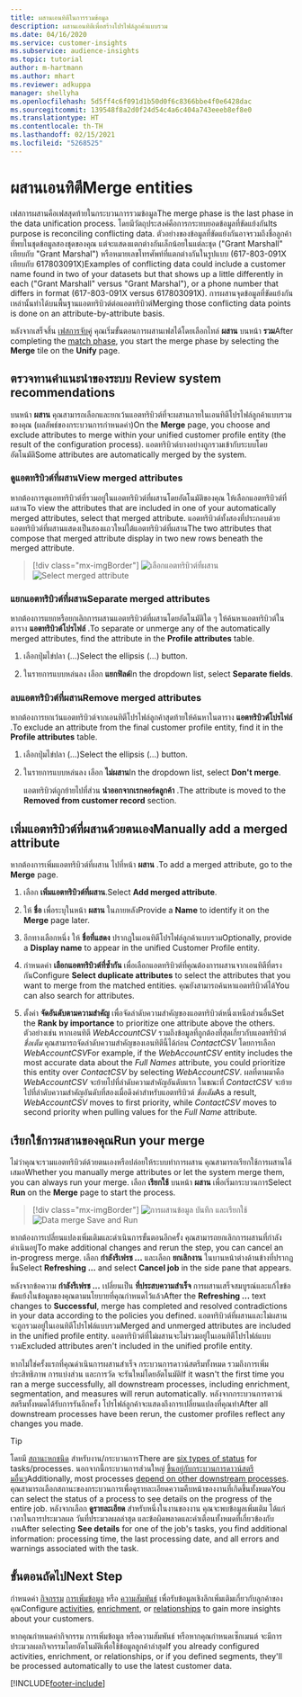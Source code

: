 ```yaml
---
title: ผสานเอนทิตีในการรวมข้อมูล
description: ผสานเอนทิตีเพื่อสร้างโปรไฟล์ลูกค้าแบบรวม
ms.date: 04/16/2020
ms.service: customer-insights
ms.subservice: audience-insights
ms.topic: tutorial
author: m-hartmann
ms.author: mhart
ms.reviewer: adkuppa
manager: shellyha
ms.openlocfilehash: 5d5ff4c6f091d1b50d0f6c8366bbe4f0e6428dac
ms.sourcegitcommit: 139548f8a2d0f24d54c4a6c404a743eeeb8ef8e0
ms.translationtype: HT
ms.contentlocale: th-TH
ms.lasthandoff: 02/15/2021
ms.locfileid: "5268525"
---
```

# <a name="merge-entities"></a><span data-ttu-id="cf108-103">ผสานเอนทิตี</span><span class="sxs-lookup"><span data-stu-id="cf108-103">Merge entities</span></span>

<span data-ttu-id="cf108-104">เฟสการผสานคือเฟสสุดท้ายในกระบวนการรวมข้อมูล</span><span class="sxs-lookup"><span data-stu-id="cf108-104">The merge phase is the last phase in the data unification process.</span></span> <span data-ttu-id="cf108-105">โดยมีวัตถุประสงค์คือการกระทบยอดข้อมูลที่ขัดแย้งกัน</span><span class="sxs-lookup"><span data-stu-id="cf108-105">Its purpose is reconciling conflicting data.</span></span> <span data-ttu-id="cf108-106">ตัวอย่างของข้อมูลที่ขัดแย้งกันอาจรวมถึงชื่อลูกค้าที่พบในชุดข้อมูลสองชุดของคุณ แต่จะแสดงแตกต่างกันเล็กน้อยในแต่ละชุด ("Grant Marshall" เทียบกับ "Grant Marshal") หรือหมายเลขโทรศัพท์ที่แตกต่างกันในรูปแบบ (617-803-091X เทียบกับ 617803091X)</span><span class="sxs-lookup"><span data-stu-id="cf108-106">Examples of conflicting data could include a customer name found in two of your datasets but that shows up a little differently in each ("Grant Marshall" versus "Grant Marshal"), or a phone number that differs in format (617-803-091X versus 617803091X).</span></span> <span data-ttu-id="cf108-107">การผสานจุดข้อมูลที่ขัดแย้งกันเหล่านั้นทำได้บนพื้นฐานแอตทริบิวต์ต่อแอตทริบิวต์</span><span class="sxs-lookup"><span data-stu-id="cf108-107">Merging those conflicting data points is done on an attribute-by-attribute basis.</span></span>

<span data-ttu-id="cf108-108">หลังจากเสร็จสิ้น [เฟสการจับคู่](match-entities.md) คุณเริ่มขั้นตอนการผสานเฟสได้โดยเลือกไทล์ **ผสาน** บนหน้า **รวม**</span><span class="sxs-lookup"><span data-stu-id="cf108-108">After completing the [match phase](match-entities.md), you start the merge phase by selecting the **Merge** tile on the **Unify** page.</span></span>

## <a name="review-system-recommendations"></a><span data-ttu-id="cf108-109">ตรวจทานคำแนะนำของระบบ        </span><span class="sxs-lookup"><span data-stu-id="cf108-109">Review system recommendations</span></span>

<span data-ttu-id="cf108-110">บนหน้า **ผสาน** คุณสามารถเลือกและยกเว้นแอตทริบิวต์ที่จะผสานภายในเอนทิตีโปรไฟล์ลูกค้าแบบรวมของคุณ (ผลลัพธ์ของกระบวนการกำหนดค่า)</span><span class="sxs-lookup"><span data-stu-id="cf108-110">On the **Merge** page, you choose and exclude attributes to merge within your unified customer profile entity (the result of the configuration process).</span></span> <span data-ttu-id="cf108-111">แอตทริบิวต์บางอย่างถูกรวมเข้ากับระบบโดยอัตโนมัติ</span><span class="sxs-lookup"><span data-stu-id="cf108-111">Some attributes are automatically merged by the system.</span></span>

### <a name="view-merged-attributes"></a><span data-ttu-id="cf108-112">ดูแอตทริบิวต์ที่ผสาน</span><span class="sxs-lookup"><span data-stu-id="cf108-112">View merged attributes</span></span>

<span data-ttu-id="cf108-113">หากต้องการดูแอททริบิวต์ที่รวมอยู่ในแอตทริบิวต์ที่ผสานโดยอัตโนมัติของคุณ ให้เลือกแอตทริบิวต์ที่ผสาน</span><span class="sxs-lookup"><span data-stu-id="cf108-113">To view the attributes that are included in one of your automatically merged attributes, select that merged attribute.</span></span> <span data-ttu-id="cf108-114">แอตทริบิวต์ทั้งสองที่ประกอบด้วยแอตทริบิวต์ที่ผสานแสดงเป็นสองแถวใหม่ใต้แอตทริบิวต์ที่ผสาน</span><span class="sxs-lookup"><span data-stu-id="cf108-114">The two attributes that compose that merged attribute display in two new rows beneath the merged attribute.</span></span>

> [!div class="mx-imgBorder"]
> <span data-ttu-id="cf108-115">![เลือกแอตทริบิวต์ที่ผสาน](media/configure-data-merge-profile-attributes.png "เลือกแอตทริบิวต์ที่ผสาน")</span><span class="sxs-lookup"><span data-stu-id="cf108-115">![Select merged attribute](media/configure-data-merge-profile-attributes.png "Select merged attribute")</span></span>

### <a name="separate-merged-attributes"></a><span data-ttu-id="cf108-116">แยกแอตทริบิวต์ที่ผสาน</span><span class="sxs-lookup"><span data-stu-id="cf108-116">Separate merged attributes</span></span>

<span data-ttu-id="cf108-117">หากต้องการแยกหรือยกเลิกการผสานแอตทริบิวต์ที่ผสานโดยอัตโนมัติใด ๆ ให้ค้นหาแอตทริบิวต์ในตาราง **แอตทริบิวต์โปรไฟล์** .</span><span class="sxs-lookup"><span data-stu-id="cf108-117">To separate or unmerge any of the automatically merged attributes, find the attribute in the **Profile attributes** table.</span></span>

1. <span data-ttu-id="cf108-118">เลือกปุ่มไข่ปลา (...)</span><span class="sxs-lookup"><span data-stu-id="cf108-118">Select the ellipsis (...) button.</span></span>
  
2. <span data-ttu-id="cf108-119">ในรายการแบบหล่นลง เลือก **แยกฟิลด์**</span><span class="sxs-lookup"><span data-stu-id="cf108-119">In the dropdown list, select **Separate fields**.</span></span>

### <a name="remove-merged-attributes"></a><span data-ttu-id="cf108-120">ลบแอตทริบิวต์ที่ผสาน</span><span class="sxs-lookup"><span data-stu-id="cf108-120">Remove merged attributes</span></span>

<span data-ttu-id="cf108-121">หากต้องการยกเว้นแอตทริบิวต์จากเอนทิตีโปรไฟล์ลูกค้าสุดท้ายให้ค้นหาในตาราง **แอตทริบิวต์โปรไฟล์** .</span><span class="sxs-lookup"><span data-stu-id="cf108-121">To exclude an attribute from the final customer profile entity, find it in the **Profile attributes** table.</span></span>

1. <span data-ttu-id="cf108-122">เลือกปุ่มไข่ปลา (...)</span><span class="sxs-lookup"><span data-stu-id="cf108-122">Select the ellipsis (...) button.</span></span>
  
2. <span data-ttu-id="cf108-123">ในรายการแบบหล่นลง เลือก **ไม่ผสาน**</span><span class="sxs-lookup"><span data-stu-id="cf108-123">In the dropdown list, select **Don't merge**.</span></span>

   <span data-ttu-id="cf108-124">แอตทริบิวต์ถูกย้ายไปที่ส่วน **นำออกจากเรกคอร์ดลูกค้า** .</span><span class="sxs-lookup"><span data-stu-id="cf108-124">The attribute is moved to the **Removed from customer record** section.</span></span>

## <a name="manually-add-a-merged-attribute"></a><span data-ttu-id="cf108-125">เพิ่มแอตทริบิวต์ที่ผสานด้วยตนเอง</span><span class="sxs-lookup"><span data-stu-id="cf108-125">Manually add a merged attribute</span></span>

<span data-ttu-id="cf108-126">หากต้องการเพิ่มแอตทริบิวต์ที่ผสาน ไปที่หน้า **ผสาน** .</span><span class="sxs-lookup"><span data-stu-id="cf108-126">To add a merged attribute, go to the **Merge** page.</span></span>

1. <span data-ttu-id="cf108-127">เลือก **เพิ่มแอตทริบิวต์ที่ผสาน**.</span><span class="sxs-lookup"><span data-stu-id="cf108-127">Select **Add merged attribute**.</span></span>

2. <span data-ttu-id="cf108-128">ให้ **ชื่อ** เพื่อระบุในหน้า **ผสาน** ในภายหลัง</span><span class="sxs-lookup"><span data-stu-id="cf108-128">Provide a **Name** to identify it on the **Merge** page later.</span></span>

3. <span data-ttu-id="cf108-129">อีกทางเลือกหนึ่ง ให้ **ชื่อที่แสดง** ปรากฏในเอนทิตีโปรไฟล์ลูกค้าแบบรวม</span><span class="sxs-lookup"><span data-stu-id="cf108-129">Optionally, provide a **Display name** to appear in the unified Customer Profile entity.</span></span>

4. <span data-ttu-id="cf108-130">กำหนดค่า **เลือกแอตทริบิวต์ที่ซ้ำกัน** เพื่อเลือกแอตทริบิวต์ที่คุณต้องการผสานจากเอนทิตีที่ตรงกัน</span><span class="sxs-lookup"><span data-stu-id="cf108-130">Configure **Select duplicate attributes** to select the attributes that you want to merge from the matched entities.</span></span> <span data-ttu-id="cf108-131">คุณยังสามารถค้นหาแอตทริบิวต์ได้</span><span class="sxs-lookup"><span data-stu-id="cf108-131">You can also search for attributes.</span></span>

5. <span data-ttu-id="cf108-132">ตั้งค่า **จัดอันดับตามความสำคัญ** เพื่อจัดลำดับความสำคัญของแอตทริบิวต์หนึ่งเหนือส่วนอื่น</span><span class="sxs-lookup"><span data-stu-id="cf108-132">Set the **Rank by importance** to prioritize one attribute above the others.</span></span> <span data-ttu-id="cf108-133">ตัวอย่างเช่น หากเอนทิตี *WebAccountCSV* รวมถึงข้อมูลที่ถูกต้องที่สุดเกี่ยวกับแอตทริบิวต์ *ชื่อเต็ม* คุณสามารถจัดลำดับความสำคัญของเอนทิตีนี้ได้ก่อน *ContactCSV* โดยการเลือก *WebAccountCSV*</span><span class="sxs-lookup"><span data-stu-id="cf108-133">For example, if the *WebAccountCSV* entity includes the most accurate data about the *Full Names* attribute, you could prioritize this entity over *ContactCSV* by selecting *WebAccountCSV*.</span></span> <span data-ttu-id="cf108-134">ผลที่ตามมาคือ *WebAccountCSV* จะย้ายไปที่ลำดับความสำคัญอันดับแรก ในขณะที่ *ContactCSV* จะย้ายไปที่ลำดับความสำคัญอันดับที่สองเมื่อดึงค่าสำหรับแอตทริบิวต์ *ชื่อเต็ม*</span><span class="sxs-lookup"><span data-stu-id="cf108-134">As a result, *WebAccountCSV* moves to first priority, while *ContactCSV* moves to second priority when pulling values for the *Full Name* attribute.</span></span>

## <a name="run-your-merge"></a><span data-ttu-id="cf108-135">เรียกใช้การผสานของคุณ</span><span class="sxs-lookup"><span data-stu-id="cf108-135">Run your merge</span></span>

<span data-ttu-id="cf108-136">ไม่ว่าคุณจะรวมแอตทริบิวต์ด้วยตนเองหรือปล่อยให้ระบบทำการผสาน คุณสามารถเรียกใช้การผสานได้เสมอ</span><span class="sxs-lookup"><span data-stu-id="cf108-136">Whether you manually merge attributes or let the system merge them, you can always run your merge.</span></span> <span data-ttu-id="cf108-137">เลือก **เรียกใช้** บนหน้า **ผสาน** เพื่อเริ่มกระบวนการ</span><span class="sxs-lookup"><span data-stu-id="cf108-137">Select **Run** on the **Merge** page to start the process.</span></span>

> [!div class="mx-imgBorder"]
> <span data-ttu-id="cf108-138">![การผสานข้อมูล บันทึก และเรียกใช้](media/configure-data-merge-save-run.png "การผสานข้อมูล บันทึก และเรียกใช้")</span><span class="sxs-lookup"><span data-stu-id="cf108-138">![Data merge Save and Run](media/configure-data-merge-save-run.png "Data merge Save and Run")</span></span>

<span data-ttu-id="cf108-139">หากต้องการเปลี่ยนแปลงเพิ่มเติมและดำเนินการขั้นตอนอีกครั้ง คุณสามารถยกเลิกการผสานที่กำลังดำเนินอยู่</span><span class="sxs-lookup"><span data-stu-id="cf108-139">To make additional changes and rerun the step, you can cancel an in-progress merge.</span></span> <span data-ttu-id="cf108-140">เลือก **กำลังรีเฟรช ...** และเลือก **ยกเลิกงาน** ในบานหน้าต่างด้านข้างที่ปรากฏขึ้น</span><span class="sxs-lookup"><span data-stu-id="cf108-140">Select **Refreshing ...** and select **Cancel job**  in the side pane that appears.</span></span>

<span data-ttu-id="cf108-141">หลังจากข้อความ **กำลังรีเฟรช ...** เปลี่ยนเป็น **ที่ประสบความสำเร็จ** การผสานเสร็จสมบูรณ์และแก้ไขข้อขัดแย้งในข้อมูลของคุณตามนโยบายที่คุณกำหนดไว้แล้ว</span><span class="sxs-lookup"><span data-stu-id="cf108-141">After the **Refreshing ...** text changes to **Successful**, merge has completed and resolved contradictions in your data according to the policies you defined.</span></span> <span data-ttu-id="cf108-142">แอตทริบิวต์ที่ผสานและไม่ผสานจะถูกรวมอยู่ในเอนทิตีโปรไฟล์แบบรวม</span><span class="sxs-lookup"><span data-stu-id="cf108-142">Merged and unmerged attributes are included in the unified profile entity.</span></span> <span data-ttu-id="cf108-143">แอตทริบิวต์ที่ไม่ผสานจะไม่รวมอยู่ในเอนทิตีโปรไฟล์แบบรวม</span><span class="sxs-lookup"><span data-stu-id="cf108-143">Excluded attributes aren't included in the unified profile entity.</span></span>

<span data-ttu-id="cf108-144">หากไม่ใช่ครั้งแรกที่คุณดำเนินการผสานสำเร็จ กระบวนการดาวน์สตรีมทั้งหมด รวมถึงการเพิ่มประสิทธิภาพ การแบ่งส่วน และการวัด จะรันใหม่โดยอัตโนมัติ</span><span class="sxs-lookup"><span data-stu-id="cf108-144">If it wasn't the first time you ran a merge successfully, all downstream processes, including enrichment, segmentation, and measures will rerun automatically.</span></span> <span data-ttu-id="cf108-145">หลังจากกระบวนการดาวน์สตรีมทั้งหมดได้รับการรันอีกครั้ง โปรไฟล์ลูกค้าจะแสดงถึงการเปลี่ยนแปลงที่คุณทำ</span><span class="sxs-lookup"><span data-stu-id="cf108-145">After all downstream processes have been rerun, the customer profiles reflect any changes you made.</span></span>

> [!TIP]
> <span data-ttu-id="cf108-146">โดยมี [สถานะหกชนิด](system.md#status-types) สำหรับงาน/กระบวนการ</span><span class="sxs-lookup"><span data-stu-id="cf108-146">There are [six types of status](system.md#status-types) for tasks/processes.</span></span> <span data-ttu-id="cf108-147">นอกจากนี้กระบวนการส่วนใหญ่ [ขึ้นอยู่กับกระบวนการดาวน์สตรีมอื่นๆ](system.md#refresh-policies)</span><span class="sxs-lookup"><span data-stu-id="cf108-147">Additionally, most processes [depend on other downstream processes](system.md#refresh-policies).</span></span> <span data-ttu-id="cf108-148">คุณสามารถเลือกสถานะของกระบวนการเพื่อดูรายละเอียดความคืบหน้าของงานที่เกิดขึ้นทั้งหมด</span><span class="sxs-lookup"><span data-stu-id="cf108-148">You can select the status of a process to see details on the progress of the entire job.</span></span> <span data-ttu-id="cf108-149">หลังจากเลือก **ดูรายละเอียด** สำหรับหนึ่งในงานของงาน คุณจะพบข้อมูลเพิ่มเติม ได้แก่ เวลาในการประมวลผล วันที่ประมวลผลล่าสุด และข้อผิดพลาดและคำเตือนทั้งหมดที่เกี่ยวข้องกับงาน</span><span class="sxs-lookup"><span data-stu-id="cf108-149">After selecting **See details** for one of the job's tasks, you find additional information: processing time, the last processing date, and all errors and warnings associated with the task.</span></span>

## <a name="next-step"></a><span data-ttu-id="cf108-150">ขั้นตอนถัดไป</span><span class="sxs-lookup"><span data-stu-id="cf108-150">Next Step</span></span>

<span data-ttu-id="cf108-151">กำหนดค่า [กิจกรรม](activities.md) [การเพิ่มข้อมูล](enrichment-microsoft-graph.md) หรือ [ความสัมพันธ์](relationships.md) เพื่อรับข้อมูลเชิงลึกเพิ่มเติมเกี่ยวกับลูกค้าของคุณ</span><span class="sxs-lookup"><span data-stu-id="cf108-151">Configure [activities](activities.md), [enrichment](enrichment-microsoft-graph.md), or [relationships](relationships.md) to gain more insights about your customers.</span></span>

<span data-ttu-id="cf108-152">หากคุณกำหนดค่ากิจกรรม การเพิ่มข้อมูล หรือความสัมพันธ์ หรือหากคุณกำหนดเซ็กเมนต์ จะมีการประมวลผลกิจกรรมโดยอัตโนมัติเพื่อใช้ข้อมูลลูกค้าล่าสุด</span><span class="sxs-lookup"><span data-stu-id="cf108-152">If you already configured activities, enrichment, or relationships, or if you defined segments, they'll be processed automatically to use the latest customer data.</span></span>




[!INCLUDE[footer-include](../includes/footer-banner.md)]